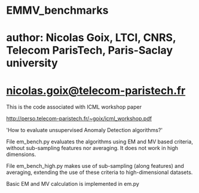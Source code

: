 # EMMV_benchmarks
# author: Nicolas Goix, LTCI, CNRS, Telecom ParisTech, Paris-Saclay university
# nicolas.goix@telecom-paristech.fr

This is the code associated with ICML workshop paper

http://perso.telecom-paristech.fr/~goix/icml_workshop.pdf

'How to evaluate unsupervised Anomaly Detection algorithms?'

File em_bench.py evaluates the algorithms using EM and MV based criteria,
without sub-sampling features nor averaging. It does not work in high dimensions.

File em_bench_high.py makes use of sub-sampling (along features) and averaging,
extending the use of these criteria to high-dimensional datasets.

Basic EM and MV calculation is implemented in em.py
